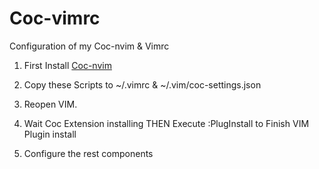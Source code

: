 # Coc-vimrc

Configuration of my Coc-nvim &amp; Vimrc

1. First Install [Coc-nvim](https://github.com/neoclide/coc.nvim)

2. Copy these Scripts to ~/.vimrc & ~/.vim/coc-settings.json

3. Reopen VIM.

4. Wait Coc Extension installing THEN Execute :PlugInstall to Finish VIM Plugin install

5. Configure the rest components
